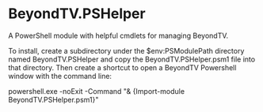 # BeyondTV.PSHelper
A PowerShell module with helpful cmdlets for managing BeyondTV.

To install, create a subdirectory under the $env:PSModulePath directory named BeyondTV.PSHelper and copy the BeyondTV.PSHelper.psm1 file into that directory. Then create a shortcut to open a BeyondTV Powershell window with the command line:

powershell.exe -noExit -Command "& {Import-module BeyondTV.PSHelper.psm1}"
